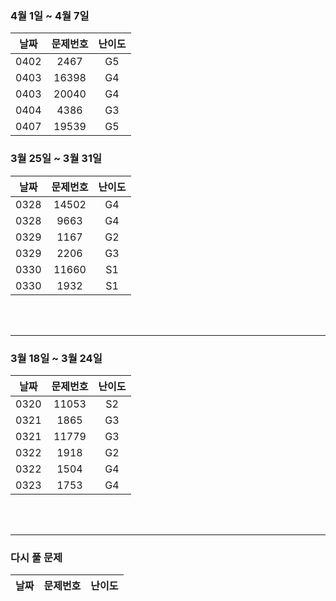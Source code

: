 ### 4월 1일 ~ 4월 7일
|날짜|문제번호|난이도|
|:---:|:---:|:---:|
|0402|2467|G5|
|0403|16398|G4|
|0403|20040|G4|
|0404|4386|G3|
|0407|19539|G5|


### 3월 25일 ~ 3월 31일
|날짜|문제번호|난이도|
|:---:|:---:|:---:|
|0328|14502|G4|
|0328|9663|G4|
|0329|1167|G2|
|0329|2206|G3|
|0330|11660|S1|
|0330|1932|S1|

<br>
<br>

---

### 3월 18일 ~ 3월 24일
|날짜|문제번호|난이도|
|:---:|:---:|:---:|
|0320|11053|S2|
|0321|1865|G3|
|0321|11779|G3|
|0322|1918|G2|
|0322|1504|G4|
|0323|1753|G4|



<br>
<br>

---
### 다시 풀 문제
|날짜|문제번호|난이도|
|:---:|:---:|:---:|